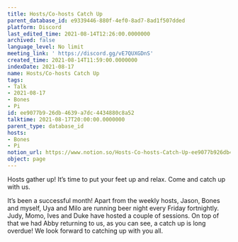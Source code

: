 ```yaml
---
title: Hosts/Co-hosts Catch Up
parent_database_id: e9339446-880f-4ef0-8ad7-8ad1f507dded
platform: Discord
last_edited_time: 2021-08-14T12:26:00.0000000
archived: false
language_level: No limit
meeting_link: ' https://discord.gg/vE7QUXGDnS'
created_time: 2021-08-14T11:59:00.0000000
indexDate: 2021-08-17
name: Hosts/Co-hosts Catch Up
tags:
- Talk
- 2021-08-17
- Bones
- Pi
id: ee9077b9-26db-4639-a7dc-4434880c8a52
talktime: 2021-08-17T20:00:00.0000000
parent_type: database_id
hosts:
- Bones
- Pi
notion_url: https://www.notion.so/Hosts-Co-hosts-Catch-Up-ee9077b926db4639a7dc4434880c8a52
object: page
---
```









Hosts gather up! It’s time to put your feet up and relax. Come and catch up with us.

It’s been a successful month! Apart from the weekly hosts, Jason, Bones and myself, Uya and Milo are running beer night every Friday fortnightly. Judy, Momo, Ives and Duke have hosted a couple of sessions. On top of that we had Abby returning to us, as you can see, a catch up is long overdue! We look forward to catching up with you all.

















